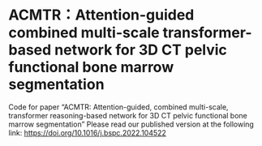 # ACMTR：Attention-guided combined multi-scale transformer-based network for 3D CT pelvic functional bone marrow segmentation
Code for paper “ACMTR: Attention-guided, combined multi-scale, transformer reasoning-based network for 3D CT pelvic functional bone marrow segmentation” Please read our published version at the following link: https://doi.org/10.1016/j.bspc.2022.104522


